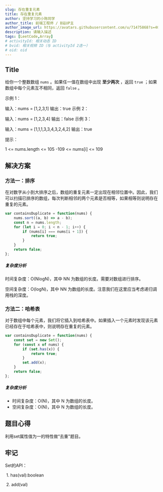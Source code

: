 ```yaml
---
slug: 存在重复元素
title: 存在重复元素
author: 坚持学习的小陈同学
author_title: 前端工程师 / B站UP主
author_image_url: https://avatars.githubusercontent.com/u/71475868?s=40&u=8e47a668961f89a6389d9775cffdabddfda76e8c&v=4
description: 请输入描述
tags: [LeetCode,Array]
# activityId: 相关动态 ID
# bvid: 相关视频 ID（与 activityId 2选一）
# oid: oid
---
```


<!-- truncate -->
## Title

给你一个整数数组 `nums` 。如果任一值在数组中出现 **至少两次** ，返回 `true` ；如果数组中每个元素互不相同，返回 `false` 。

示例 1：

输入：nums = [1,2,3,1]
输出：true
示例 2：

输入：nums = [1,2,3,4]
输出：false
示例 3：

输入：nums = [1,1,1,3,3,4,3,2,4,2]
输出：true


提示：

1 <= nums.length <= 105
-109 <= nums[i] <= 109

## 解决方案

### 方法一：排序

在对数字从小到大排序之后，数组的重复元素一定出现在相邻位置中。因此，我们可以扫描已排序的数组，每次判断相邻的两个元素是否相等，如果相等则说明存在重复的元素。

```javascript
var containsDuplicate = function(nums) {
    nums.sort((a, b) => a - b);
    const n = nums.length;
    for (let i = 0; i < n - 1; i++) {
        if (nums[i] === nums[i + 1]) {
            return true;
        }
    }
    return false;
};
```

##### 复杂度分析

时间复杂度：O(NlogN)，其中 NN 为数组的长度。需要对数组进行排序。

空间复杂度：O(logN)，其中 NN 为数组的长度。注意我们在这里应当考虑递归调用栈的深度。

### 方法二：哈希表

对于数组中每个元素，我们将它插入到哈希表中。如果插入一个元素时发现该元素已经存在于哈希表中，则说明存在重复的元素。

```javascript
var containsDuplicate = function(nums) {
    const set = new Set();
    for (const x of nums) {
        if (set.has(x)) {
            return true;
        }
        set.add(x);
    }
    return false;
};
```

##### **复杂度分析**

- 时间复杂度：O(N)，其中 N 为数组的长度。
- 空间复杂度：O(N)，其中 N 为数组的长度。

## 题目心得

利用set属性值为一的特性做“去重"题目。

## 牢记

Set的API：

​	1. has(val):boolean

​	2. add(val)

